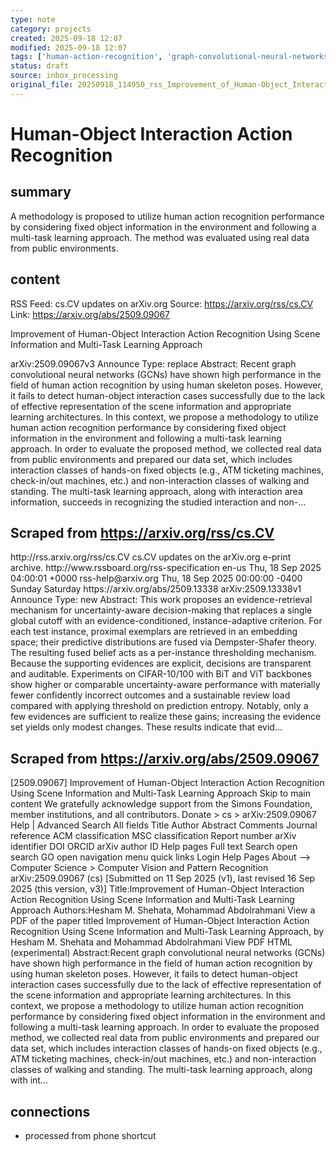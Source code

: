```yaml
---
type: note
category: projects
created: 2025-09-18 12:07
modified: 2025-09-18 12:07
tags: ['human-action-recognition', 'graph-convolutional-neural-networks', 'multi-task-learning']
status: draft
source: inbox_processing
original_file: 20250918_114950_rss_Improvement_of_Human-Object_Interaction_Action_Rec.txt
---
```


# Human-Object Interaction Action Recognition

## summary
A methodology is proposed to utilize human action recognition performance by considering fixed object information in the environment and following a multi-task learning approach. The method was evaluated using real data from public environments.

## content
RSS Feed: cs.CV updates on arXiv.org
Source: https://arxiv.org/rss/cs.CV
Link: https://arxiv.org/abs/2509.09067

Improvement of Human-Object Interaction Action Recognition Using Scene Information and Multi-Task Learning Approach

arXiv:2509.09067v3 Announce Type: replace Abstract: Recent graph convolutional neural networks (GCNs) have shown high performance in the field of human action recognition by using human skeleton poses. However, it fails to detect human-object interaction cases successfully due to the lack of effective representation of the scene information and appropriate learning architectures. In this context, we propose a methodology to utilize human action recognition performance by considering fixed object information in the environment and following a multi-task learning approach. In order to evaluate the proposed method, we collected real data from public environments and prepared our data set, which includes interaction classes of hands-on fixed objects (e.g., ATM ticketing machines, check-in/out machines, etc.) and non-interaction classes of walking and standing. The multi-task learning approach, along with interaction area information, succeeds in recognizing the studied interaction and non-...

## Scraped from https://arxiv.org/rss/cs.CV
<?xml version='1.0' encoding='UTF-8'?>
<rss xmlns:arxiv="http://arxiv.org/schemas/atom" xmlns:dc="http://purl.org/dc/elements/1.1/" xmlns:atom="http://www.w3.org/2005/Atom" xmlns:content="http://purl.org/rss/1.0/modules/content/" version="2.0">
  <channel>
    <title>cs.CV updates on arXiv.org</title>
    <link>http://rss.arxiv.org/rss/cs.CV</link>
    <description>cs.CV updates on the arXiv.org e-print archive.</description>
    <atom:link href="http://rss.arxiv.org/rss/cs.CV" rel="self" type="application/rss+xml"/>
    <docs>http://www.rssboard.org/rss-specification</docs>
    <language>en-us</language>
    <lastBuildDate>Thu, 18 Sep 2025 04:00:01 +0000</lastBuildDate>
    <managingEditor>rss-help@arxiv.org</managingEditor>
    <pubDate>Thu, 18 Sep 2025 00:00:00 -0400</pubDate>
    <skipDays>
      <day>Sunday</day>
      <day>Saturday</day>
    </skipDays>
    <item>
      <title>Proximity-Based Evidence Retrieval for Uncertainty-Aware Neural Networks</title>
      <link>https://arxiv.org/abs/2509.13338</link>
      <description>arXiv:2509.13338v1 Announce Type: new 
Abstract: This work proposes an evidence-retrieval mechanism for uncertainty-aware decision-making that replaces a single global cutoff with an evidence-conditioned, instance-adaptive criterion. For each test instance, proximal exemplars are retrieved in an embedding space; their predictive distributions are fused via Dempster-Shafer theory. The resulting fused belief acts as a per-instance thresholding mechanism. Because the supporting evidences are explicit, decisions are transparent and auditable. Experiments on CIFAR-10/100 with BiT and ViT backbones show higher or comparable uncertainty-aware performance with materially fewer confidently incorrect outcomes and a sustainable review load compared with applying threshold on prediction entropy. Notably, only a few evidences are sufficient to realize these gains; increasing the evidence set yields only modest changes. These results indicate that evid...


## Scraped from https://arxiv.org/abs/2509.09067
[2509.09067] Improvement of Human-Object Interaction Action Recognition Using Scene Information and Multi-Task Learning Approach Skip to main content We gratefully acknowledge support from the Simons Foundation, member institutions, and all contributors. Donate &gt; cs &gt; arXiv:2509.09067 Help | Advanced Search All fields Title Author Abstract Comments Journal reference ACM classification MSC classification Report number arXiv identifier DOI ORCID arXiv author ID Help pages Full text Search open search GO open navigation menu quick links Login Help Pages About --> Computer Science > Computer Vision and Pattern Recognition arXiv:2509.09067 (cs) [Submitted on 11 Sep 2025 (v1), last revised 16 Sep 2025 (this version, v3)] Title:Improvement of Human-Object Interaction Action Recognition Using Scene Information and Multi-Task Learning Approach Authors:Hesham M. Shehata, Mohammad Abdolrahmani View a PDF of the paper titled Improvement of Human-Object Interaction Action Recognition Using Scene Information and Multi-Task Learning Approach, by Hesham M. Shehata and Mohammad Abdolrahmani View PDF HTML (experimental) Abstract:Recent graph convolutional neural networks (GCNs) have shown high performance in the field of human action recognition by using human skeleton poses. However, it fails to detect human-object interaction cases successfully due to the lack of effective representation of the scene information and appropriate learning architectures. In this context, we propose a methodology to utilize human action recognition performance by considering fixed object information in the environment and following a multi-task learning approach. In order to evaluate the proposed method, we collected real data from public environments and prepared our data set, which includes interaction classes of hands-on fixed objects (e.g., ATM ticketing machines, check-in/out machines, etc.) and non-interaction classes of walking and standing. The multi-task learning approach, along with int...


## connections
- processed from phone shortcut
